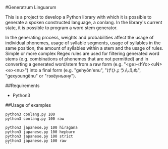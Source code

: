 #Generatrum Linguarum

This is a project to develop a Python library with which it is possible to generate a spoken constructed language, a conlang. In the library's current state, it is possible to program a word stem generator.

In the generating process, weights and probabilities affect the usage of individual phonemes, usage of syllable segments, usage of syllables in the same position, the amount of syllables within a stem and the usage of rules. Simple or more complex Regex rules are used for filtering generated word stems (e.g. combinations of phonemes that are not permitted) and in converting a generated word/stem from a raw form (e.g. "&lt;ge&gt;&lt;hYo&gt;&lt;uN&gt;&lt;e&gt;&lt;nu&gt;") into a final form (e.g. "gehyōn'enu", "げひょうんえぬ", "gexyoungënu" or "гэхёунъэну").

##Requirements
* Python3

##Usage of examples
````
python3 conlang.py 100
python3 conlang.py 100 raw

python3 japanese.py 100 hiragana
python3 japanese.py 100 hepburn
python3 japanese.py 100 strict
python3 japanese.py 100 raw
```
